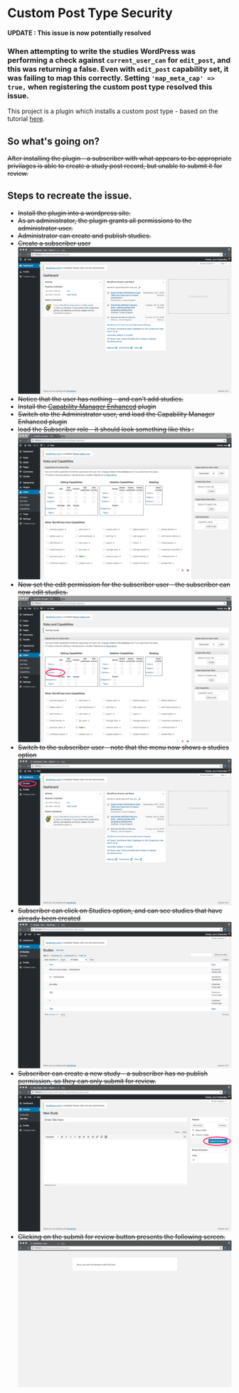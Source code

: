 # Custom Post Type Security

__UPDATE : This issue is now potentially resolved__
### When attempting to write the studies WordPress was performing a check against `current_user_can` for `edit_post`, and this was returning a false.  Even with `edit_post` capability set, it was failing to map this correctly.  Setting `'map_meta_cap' => true,` when registering the custom post type resolved this issue.

This project is a plugin which installs a custom post type - based on the tutorial [here](https://typerocket.com/ultimate-guide-to-custom-post-types-in-wordpress/).

## So what's going on?
~~After installing the plugin - a subscriber with what appears to be appropriate privilages is able to create a study post record, but unable to submit it for review.~~


## Steps to recreate the issue.
* ~~Install the plugin into a wordpress site.~~
* ~~As an administrator, the plugin grants all permissions to the administrator user.~~  
* ~~Administrator can create and publish studies.~~
* ~~Create a subscriber user~~
![Creating a simple subscriber](/resources/logged_in_as_subscriber.png)
* ~~Notice that the user has nothing - and can't add studies.~~
* ~~Install the [Capability Manager Enhanced](https://en-gb.wordpress.org/plugins/capability-manager-enhanced/) plugin~~
* ~~Switch oto the Administrator user, and load the Capability Manager Enhanced plugin~~
* ~~load the Subscriber role - it should look something like this :~~
![Initial subscriber settings](/resources/initial_subscriber_settings.png)
* ~~Now set the edit permission for the subscriber user - the subscriber can now edit studies.~~
![Initial subscriber settings](/resources/updated_subscriber_settings.png)
* ~~Switch to the subscriber user - note that the menu now shows a studies option~~
![Initial subscriber settings](/resources/subscriber_has_studies_option.png)
* ~~Subscriber can click on Studies option, and can see studies that have already been created~~
![Initial subscriber settings](/resources/subscriber_can_click_studies.png)
* ~~Subscriber can create a new study - a subscriber has no publish permission, so they can only submit for review.~~
![Initial subscriber settings](/resources/subscriber_can_create_study.png)
* ~~Clicking on the submit for review button presents the following screen.~~
![Initial subscriber settings](/resources/subscriber_cant_publish_for_review.png)
